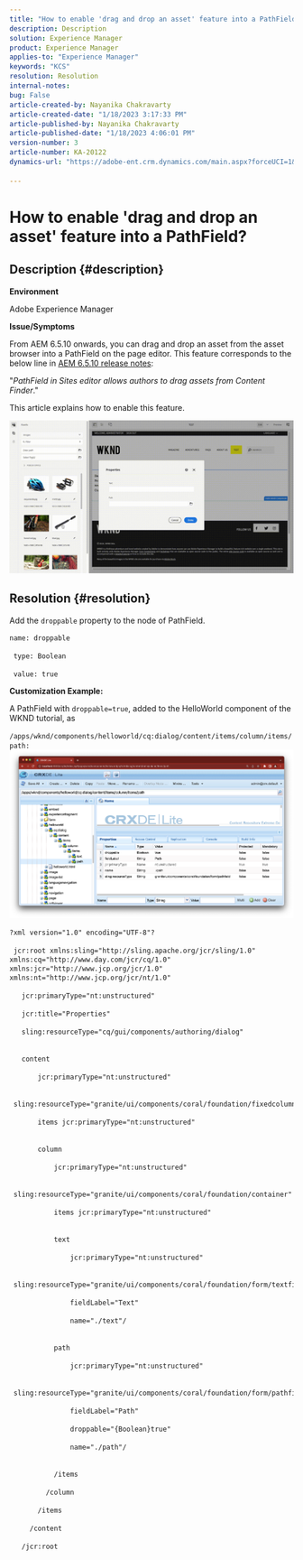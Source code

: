 ```yaml
---
title: "How to enable 'drag and drop an asset' feature into a PathField?"
description: Description
solution: Experience Manager
product: Experience Manager
applies-to: "Experience Manager"
keywords: "KCS"
resolution: Resolution
internal-notes: 
bug: False
article-created-by: Nayanika Chakravarty
article-created-date: "1/18/2023 3:17:33 PM"
article-published-by: Nayanika Chakravarty
article-published-date: "1/18/2023 4:06:01 PM"
version-number: 3
article-number: KA-20122
dynamics-url: "https://adobe-ent.crm.dynamics.com/main.aspx?forceUCI=1&pagetype=entityrecord&etn=knowledgearticle&id=ac3fab38-4397-ed11-aad1-6045bd006b4b"

---
```

# How to enable 'drag and drop an asset' feature into a PathField?

## Description {#description}


<b>Environment</b>

Adobe Experience Manager

<b>Issue/Symptoms</b>

From AEM 6.5.10 onwards, you can drag and drop an asset from the asset browser into a PathField on the page editor. This feature corresponds to the below line in [AEM 6.5.10 release notes](https://experienceleague.adobe.com/docs/experience-manager-65/release-notes/service-pack/6.5.10.html?lang=en):

"*PathField in Sites editor allows authors to drag assets from Content Finder*."

This article explains how to enable this feature.

![](assets/___b33fab38-4397-ed11-aad1-6045bd006b4b___.gif)




## Resolution {#resolution}


Add the `droppable` property to the node of PathField.


```
name: droppable

 type: Boolean

 value: true
```


<b>Customization Example:</b>

A PathField with `droppable=true`, added to the HelloWorld component of the WKND tutorial, as

`/apps/wknd/components/helloworld/cq:dialog/content/items/column/items/path:`
![](assets/6106400f-2b07-ed11-82e4-00224808e483.png)


```
?xml version="1.0" encoding="UTF-8"?

 jcr:root xmlns:sling="http://sling.apache.org/jcr/sling/1.0" xmlns:cq="http://www.day.com/jcr/cq/1.0" xmlns:jcr="http://www.jcp.org/jcr/1.0" xmlns:nt="http://www.jcp.org/jcr/nt/1.0"

   jcr:primaryType="nt:unstructured"

   jcr:title="Properties"

   sling:resourceType="cq/gui/components/authoring/dialog"


   content

       jcr:primaryType="nt:unstructured"         

       sling:resourceType="granite/ui/components/coral/foundation/fixedcolumns"

       items jcr:primaryType="nt:unstructured"


       column

           jcr:primaryType="nt:unstructured"

           sling:resourceType="granite/ui/components/coral/foundation/container"

           items jcr:primaryType="nt:unstructured"


           text

               jcr:primaryType="nt:unstructured"   

               sling:resourceType="granite/ui/components/coral/foundation/form/textfield"

               fieldLabel="Text"

               name="./text"/


           path

               jcr:primaryType="nt:unstructured"

               sling:resourceType="granite/ui/components/coral/foundation/form/pathfield"

               fieldLabel="Path"

               droppable="{Boolean}true"

               name="./path"/


           /items

         /column

       /items

     /content

   /jcr:root
```

